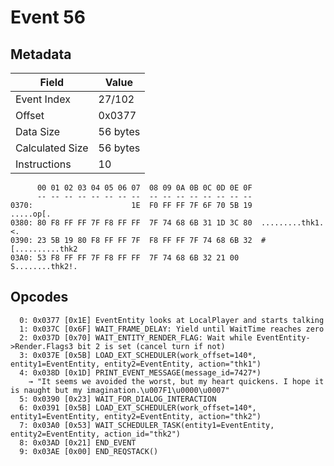 # Event 56

## Metadata

| Field           | Value    |
|-----------------|----------|
| Event Index     | 27/102   |
| Offset          | 0x0377   |
| Data Size       | 56 bytes |
| Calculated Size | 56 bytes |
| Instructions    | 10       |

```
      00 01 02 03 04 05 06 07  08 09 0A 0B 0C 0D 0E 0F
      -- -- -- -- -- -- -- --  -- -- -- -- -- -- -- --
0370:                      1E  F0 FF FF 7F 6F 70 5B 19         .....op[.
0380: 80 F8 FF FF 7F F8 FF FF  7F 74 68 6B 31 1D 3C 80  .........thk1.<.
0390: 23 5B 19 80 F8 FF FF 7F  F8 FF FF 7F 74 68 6B 32  #[..........thk2
03A0: 53 F8 FF FF 7F F8 FF FF  7F 74 68 6B 32 21 00     S........thk2!. 
```

## Opcodes

```
  0: 0x0377 [0x1E] EventEntity looks at LocalPlayer and starts talking
  1: 0x037C [0x6F] WAIT_FRAME_DELAY: Yield until WaitTime reaches zero
  2: 0x037D [0x70] WAIT_ENTITY_RENDER_FLAG: Wait while EventEntity->Render.Flags3 bit 2 is set (cancel turn if not)
  3: 0x037E [0x5B] LOAD_EXT_SCHEDULER(work_offset=140*, entity1=EventEntity, entity2=EventEntity, action="thk1")
  4: 0x038D [0x1D] PRINT_EVENT_MESSAGE(message_id=7427*)
    → "It seems we avoided the worst, but my heart quickens. I hope it is naught but my imagination.\u007F1\u0000\u0007"
  5: 0x0390 [0x23] WAIT_FOR_DIALOG_INTERACTION
  6: 0x0391 [0x5B] LOAD_EXT_SCHEDULER(work_offset=140*, entity1=EventEntity, entity2=EventEntity, action="thk2")
  7: 0x03A0 [0x53] WAIT_SCHEDULER_TASK(entity1=EventEntity, entity2=EventEntity, action_id="thk2")
  8: 0x03AD [0x21] END_EVENT
  9: 0x03AE [0x00] END_REQSTACK()
```
